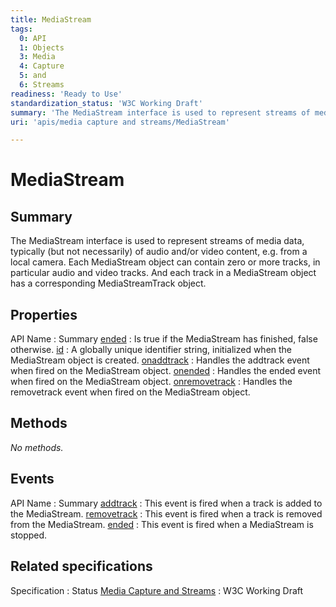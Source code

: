 ```yaml
---
title: MediaStream
tags:
  0: API
  1: Objects
  3: Media
  4: Capture
  5: and
  6: Streams
readiness: 'Ready to Use'
standardization_status: 'W3C Working Draft'
summary: 'The MediaStream interface is used to represent streams of media data, typically (but not necessarily) of audio and/or video content, e.g. from a local camera. Each MediaStream object can contain zero or more tracks, in particular audio and video tracks. And each track in a MediaStream object has a corresponding MediaStreamTrack object.'
uri: 'apis/media capture and streams/MediaStream'

---
```

# MediaStream

## Summary

The MediaStream interface is used to represent streams of media data, typically (but not necessarily) of audio and/or video content, e.g. from a local camera. Each MediaStream object can contain zero or more tracks, in particular audio and video tracks. And each track in a MediaStream object has a corresponding MediaStreamTrack object.

## Properties

API Name
:   Summary
[ended](/apis/media_capture_and_streams/MediaStream/ended)
:   Is true if the MediaStream has finished, false otherwise.
[id](/apis/media_capture_and_streams/MediaStream/id)
:   A globally unique identifier string, initialized when the MediaStream object is created.
[onaddtrack](/apis/media_capture_and_streams/MediaStream/onaddtrack)
:   Handles the addtrack event when fired on the MediaStream object.
[onended](/apis/media_capture_and_streams/MediaStream/onended)
:   Handles the ended event when fired on the MediaStream object.
[onremovetrack](/apis/media_capture_and_streams/MediaStream/onremovetrack)
:   Handles the removetrack event when fired on the MediaStream object.

## Methods

*No methods.*

## Events

API Name
:   Summary
[addtrack](/apis/media_capture_and_streams/MediaStream/addtrack)
:   This event is fired when a track is added to the MediaStream.
[removetrack](/apis/media_capture_and_streams/MediaStream/removetrack)
:   This event is fired when a track is removed from the MediaStream.
[ended](/apis/media_capture_and_streams/ended)
:   This event is fired when a MediaStream is stopped.

## Related specifications

Specification
:   Status
[Media Capture and Streams](http://www.w3.org/TR/mediacapture-streams/)
:   W3C Working Draft

